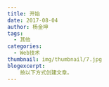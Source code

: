 ```yaml
---
title: 开始
date: 2017-08-04
author: 杨金坤
tags:
  - 其他
categories:
  - Web技术
thumbnail: img/thumbnail/7.jpg
blogexcerpt:
    按以下方式创建文章。
---
```

